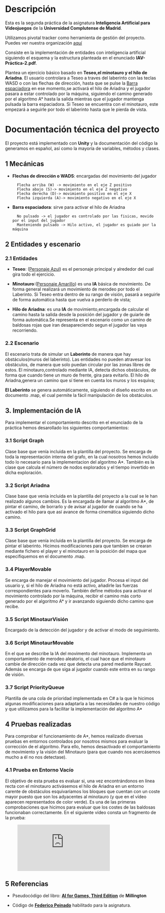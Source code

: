 # Descripción
Esta es la segunda práctica de la asignatura **Inteligencia Artificial para Videojuegos** de la **Universidad Complutense de Madrid**. 

Utilizamos pivotal tracker como herramienta de gestión del proyecto. Puedes ver nuestra organización [aquí](https://www.pivotaltracker.com/n/projects/2490634)

Consiste en la implementación de entidades con inteligencia artificial siguiendo el esquema y la estructura planteada en el enunciado **IAV-Práctica-2.pdf**.

Plantea un ejercicio básico basado en **Teseo,el minotauro y el hilo de Ariadna**. El usuario controlara a Teseo a traves del laberinto con las teclas WASD o con las flechas de dirección, hasta que se pulse la <u>Barra espaciadora</u> en ese momento,se activará el hilo de Ariadna y el jugador pasara a estar controlado por la máquina, siguiendo el camino generado por el algoritmo A* hasta la salida mientras que el jugador mantenga pulsada la barra espaciadora.
Si Teseo se encuentra con el minotauro, este empezará a seguirle por todo el laberinto hasta que le pierda de vista.

# Documentación técnica del proyecto

El proyecto está implementado con **Unity** y la documentación del código la generamos en español, así como la mayoría de variables, métodos y clases.

## 1 Mecánicas
- **Flechas de dirección o WADS**: encargadas del movimiento del jugador

        Flecha arriba (W) -> movimiento en el eje Z positivo
        Flecha abajo (S)-> movimiento en el eje Z negativo
        Flecha derecha (D)-> movimiento positivo en el eje X
        Flecha izquierda (A)-> movimiento negativo en el eje X

- **Barra espaciadora**: sirve para activar el hilo de Ariadna

        No pulsado -> el jugador es controlado por las fisicas, movido por el input del jugador
        Manteniendo pulsado -> Hilo activo, el jugador es guiado por la máquina

## 2 Entidades y escenario

### 2.1 Entidades
- **Teseo**: (<u>Personaje Azul</u>) es el personaje principal y alrededor del cual gira todo el ejercicio. 

- **Minotauro**:(<u>Personaje Amarillo</u>) es una **IA** básica de movimiento. De forma general realizará un movimiento de merodeo por todo el Laberinto. Si Teseo entra dentro de su rango de visión, pasará a seguirle de forma automática hasta que vuelva a perderlo de vista; 

- **Hilo de Ariadna**: es una **IA** de movimiento,encargada de calcular el camino hasta la salida desde la posición del jugador y de guiarle de forma automática.Se representa en el escenario como un camino de baldosas rojas que iran desapareciendo segun el jugador las vaya recorriendo.


### 2.2 Escenario

El escenario trata de simular un **Laberinto** de manera que hay obstáculos(muros del laberinto). Las entidades no pueden atravesar los obstáculos, de manera que solo puedan circular por las zonas libres de estos. El minotauro,controlado mediante IA, detecta dichos obstáculos, de forma que cuando tiene un muro de frente, gira para evitarlo.
El hilo de Ariadna,genera un camino que sí tiene en cuenta los muros y los esquiva;

**El Laberinto** se genera automáticamente, siguiendo el diseño escrito en un documento .map, el cual permite la fácil manipulación de los obstáculos.

## 3. Implementación de **IA**

Para implementar el comportamiento descrito en el enunciado de la práctica hemos desarollado los siguientes comportamientos:

### 3.1 Script Graph
Clase base que venía incluida en la plantilla del proyecto. Se encarga de toda la representación interna del grafo, en la cual nosotros hemos incluido todo lo necesario para la implementacion del algoritmo A*. También es la clase que calcula el número de nodos explorados y el tiempo invertido en dicha exploración.

### 3.2 Script Ariadna
Clase base que venía incluida en la plantilla del proyecto a la cual se le han realizado algunos cambios. Es la encargada de llamar al algoritmo A*, de pintar el camino, de borrarlo y de avisar al jugador de cuando se ha activado el hilo para que así avance de forma cinemática siguiendo dicho camino.


### 3.3 Script GraphGrid
Clase base que venía incluida en la plantilla del proyecto. Se encarga de pintar el laberinto. Hicimos modificaciones para que tambien se crearan mediante fichero el player y el minotauro en la posición del mapa que especifiquemos en el documento .map. 

### 3.4 PlayerMovable
Se encarga de manejar el movimiento del jugador. Procesa el input del usuario y, si el hilo de Ariadna no está activo, añadirle las fuerzas correspondientes para moverlo. También define métodos para activar el movimiento controlado por la máquina, recibir el camino más corto generado por el algoritmo A* y ir avanzando siguiendo dicho camino que recibe.

### 3.5 Script MinotaurVisión
Encargado de la detección del jugador y de activar el modo de seguimiento.

### 3.6 Script MinotaurMovable
En el que se describe la IA del movimento del minotauro. Implementa un comportamiento de merodeo aleatorio, el cual hace que el minotauro cambie de dirección cada vez que detecta una pared mediante Raycast. Además se encarga de que siga al jugador cuando este entra en su rango de visión.

### 3.7 Script PriorityQueue
Plantilla de una cola de prioridad implementada en C# a la que le hicimos algunas modificaciones para adaptarla a las necesidades de nuestro código y que utilizamos para la facilitar la implementación del algoritmo A*

## 4 Pruebas realizadas

Para comprobar el funcionamiento de A*, hemos realizado diversas pruebas en entornos controlados por nosotros mismos para evaluar la corrección de el algoritmo. Para ello, hemos desactivado el comportamiento de movimiento y la visión del Minotauro (para que cuando nos acercásemos mucho a él no nos detectase).

### 4.1 Prueba en Entorno Vacío

El objetivo de esta prueba es evaluar si, una vez encontrándonos en línea recta con el minotauro activásemos el hilo de Ariadna en un entorno carente de obstáculos esquivaríamos los bloques que cuentan con un coste mayor puesto que son los adyacentes al minotauro (y que en el vídeo aparecen representados de color verde). Es una de las primeras comprobaciones que hicimos para evaluar que los costes de las baldosas funcionaban correctamente. En el siguiente vídeo consta un fragmento de la prueba:

<figure class="video_container">
  <iframe src="https://user-images.githubusercontent.com/48771457/114745439-f0545280-9d4e-11eb-8cf3-f94170465a83.mp4" frameborder="0" allowfullscreen="true"> </iframe>
</figure>


## 5 Referencias
- Pseudocódigo del libro: [**AI for Games, Third Edition**](https://ebookcentral.proquest.com/lib/universidadcomplutense-ebooks/detail.action?docID=5735527) de **Millington**

- Código de [**Federico Peinado**](https://github.com/federicopeinado) habilitado para la asignatura.
